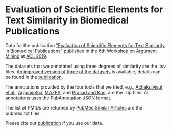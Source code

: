 # Evaluation of Scientific Elements for Text Similarity in Biomedical Publications

Data for the publication ["Evaluation of Scientific Elements for Text Similarity in Biomedical Publications"](https://www.aclweb.org/anthology/W19-4515/) published in the [6th Workshop on Argument Mining](https://argmining19.webis.de/) at [ACL 2019](http://www.acl2019.org/EN/index.xhtml).

The datasets that we annotated using three degrees of similarity are the .tsv files. 
[An improved version of three of the datasets](https://github.com/SMAFIRA/c_corpus/blob/master/SMAFIRA_c_Annotations.csv) is available, details can be found in the [publication](https://europepmc.org/article/ppr/ppr121819).

The annotations provided by the four tools that we tried, e.g., [Achakulvisut et al.](https://github.com/titipata/detecting-scientific-claim), [ArguminSci](https://github.com/anlausch/ArguminSci), [MAZEA](http://www.nilc.icmc.usp.br/mazea-web/), and [Prasad and Kan](https://github.com/animeshprasad/science_ie), are the .zip files. All annotations uses the [PubAnnotation JSON format](http://www.pubannotation.org/docs/annotation-format/).

The list of PMIDs are returned by [PubMed Similar Articles](https://www.nlm.nih.gov/bsd/disted/pubmedtutorial/020_190.html) are the pubmed.txt files.

Please cite our [publication](https://www.aclweb.org/anthology/W19-4515/) if you use our data.


